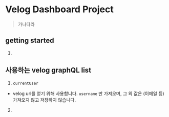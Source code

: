# Velog Dashboard Project

> 가나다라

## getting started

1. 

## 사용하는 velog graphQL list

1. `currentUser`
- velog url를 얻기 위해 사용합니다. `username` 만 가져오며, 그 외 값은 (이메일 등) 가져오지 않고 저장하지 않습니다.

2. 

